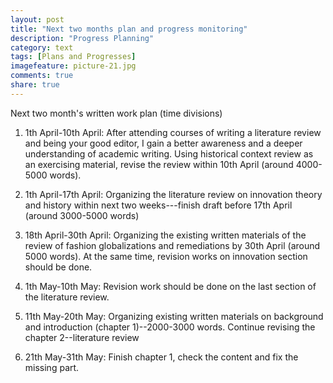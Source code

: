 ```yaml
---
layout: post
title: "Next two months plan and progress monitoring"
description: "Progress Planning"
category: text
tags: [Plans and Progresses]
imagefeature: picture-21.jpg
comments: true
share: true
---
```

Next two month's written work plan (time divisions)

1. 1th April-10th April:
After attending courses of writing a literature review and being your good editor, I gain a better awareness and a deeper understanding of academic writing. Using historical context review as an exercising material, revise the review within 10th April (around 4000-5000 words).

2. 1th April-17th April:
Organizing the literature review on innovation theory and history within next two weeks---finish draft before 17th April (around 3000-5000 words)

3. 18th April-30th April:
Organizing the existing written materials of the review of fashion globalizations and remediations by 30th April (around 5000 words). 
At the same time, revision works on innovation section should be done. 

4. 1th May-10th May:
Revision work should be done on the last section of the literature review.

5. 11th May-20th May:
Organizing existing written materials on background and introduction (chapter 1)--2000-3000 words.
Continue revising the chapter 2--literature review

6. 21th May-31th May:
Finish chapter 1, check the content and fix the missing part. 


